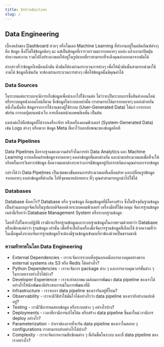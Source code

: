 ```yaml
---
title: Introduction
slug: /
---
```


## Data Engineering

เบื้องหลังของ Dashboard สวยๆ หรือโมเดล Machine Learning ที่ทำงานอยู่ในผลิตภัณฑ์ต่างๆ คือ ข้อมูล
ซึ่งก็ไม่ใช่ข้อมูลดิบๆ นะ แต่เป็นข้อมูลที่เรารวบรวมมาจากหลายๆ แหล่ง แล้วเอามาปัดฝุ่น ทำความสะอาด
รวมไปถึงประมวลผลให้อยู่ในรูปแบบที่เราสามารถที่จะดึงคุณค่าออกมาจากมันได้

คำกล่าวที่ว่าข้อมูลก็เหมือนน้ำมัน น้ำมันก็ต้องผ่านกระบวนการต่างๆ เพื่อให้น้ำมันนั้นสามารถนำมาใช้งานได้
ข้อมูลก็เช่นกัน จะต้องผ่านกระบวนการต่างๆ เพื่อให้ข้อมูลนั้นมีคุณค่าได้

### Data Sources

ในระบบแต่ละระบบจะมีการเก็บข้อมูลเพื่อนำเอาไปใช้งานต่อ ไม่ว่าจะเป็นระบบการซื้อสินค้าออนไลน์
หรือระบบดูหนังออนไลน์ก็ตาม ซึ่งข้อมูลในระบบเหล่านั้น เราสามารถได้มาจากหลายๆ แหล่งด้วยกัน
หนึ่งในนั้นคือ ข้อมูลจากการใช้งานของผู้ใช้ระบบ (User-Generated Data) ได้แก่ การกรอกฟอร์ม
การกดปุ่มบนหน้าเว็บ การเลื่อนหน้าแอพพลิเคชั่น เป็นต้น

แหล่งต่อไปคือข้อมูลที่ได้จากเครื่องจักร หรือเครื่องคอมพิวเตอร์ (System-Generated Data) เช่น Logs
ต่างๆ หรือพวก ข้อมูล Meta ที่เอาไว้บอกลักษณะของข้อมูลอีกที

### Data Pipelines

Data Pipelines คือรากฐานของความสำเร็จในการทำ Data Analytics และ Machine Learning
การเคลื่อนย้ายข้อมูลจากหลายๆ แหล่งข้อมูลที่แตกต่างกัน และนำมาประมวลผลเพื่อที่จะให้บริบทในการวิเคราะห์ข้อมูล
คือความแตกต่างระหว่างการมีข้อมูลอยู่กับการสกัดเอาคุณค่าออกจากข้อมูล

กล่าวได้ว่า Data Pipelines เป็นเซตของขั้นตอนการประมวลผลที่เคลื่อนย้าย และเปลี่ยนรูปข้อมูลจากหลายๆ
แหล่งข้อมูลที่ต่างกัน ไปที่จุดหมายปลายทาง ที่ๆ คุณค่าสามารถถูกนำไปใช้ได้

### Databases

Database คืออะไร? Database หรือ ฐานข้อมูล คือชุดข้อมูลที่มีโครงสร้าง
ซึ่งในปัจจุบันฐานข้อมูลเป็นส่วนมากถูกจัดเก็บในรูปแบบดิจิตอลด้วยระบบคอมพิวเตอร์
เครื่องมือที่ใช้ควบคุม จัดการฐานข้อมูลเหล่านี้เรียกว่า Database Management System หรือระบบฐานข้อมูล

โดยทั่วไปในทางปฏิบัติ เรามักจะเรียกฐานข้อมูลและระบบฐานข้อมูลในภาพรวมด้วยคำว่า Database หรือเพียงแค่คำว่า ฐานข้อมูล เท่านั้น เพื่อที่จะสื่อถึงเครื่องมือจัดการฐานข้อมูลที่เลือกใช้ ด้วยความที่ว่าในเมื่อพูดถึงระบบจัดการฐานข้อมูลก็จะต้องมีฐานข้อมูลเข้ามาเกี่ยวข้องด้วยเป็นธรรมชาติ

<!-- คือ ระบบคอมพิวเตอร์ที่เก็บรวบรวมชุดของข้อมูลแบบมีโครงสร้าง ที่มีความสัมพันธ์ซึ่งกันและกัน -->

### ความท้าทายในโลก Data Engineering

- External Dependencies - เราจะจัดการระบบที่อยู่นอกเหนือการควบคุมอย่างพวก external systems เช่น S3 หรือ Redis ได้อย่างไร?
- Python Dependencies - เราจะจัดการ package ต่าง ๆ และการควบคุมเวอร์ชั่นต่าง ๆ ในระบบเราอย่างไรได้บ้าง?
- Developer Experience - เราจะทำสภาพแวดล้อมการพัฒนา data pipeline ของเราได้อย่างไรให้นักพัฒนามีประสบการณ์ในการพัฒนาที่ดี
- Infrastructure - เราจะเอา data pipeline ของเรารันอยู่ที่ไหน?
- Observability - เราจะมีวิธีทำให้มั่นใจได้อย่างไรว่า data pipeline ของเรายังทำงานปกติอยู่?
- Testing - เรามีวิธีการทดสอบข้อมูล หรือระบบต่าง ๆ อย่างไรบ้าง?
- Deployments - เวลาที่เรามีการแก้ไขโค้ด หรือสร้าง data pipeline ขึ้นมาใหม่ เรามีการ deploy อย่างไร?
- Parameterization - ถ้าเราต้องการที่จะรัน data pipeline ของเราในหลาย ๆ configurations เราสามารถทำอย่างไรได้บ้าง?
- Complexity - เราจะจัดการความซับซ้อนต่าง ๆ ที่เกิดขึ้นในระบบ และที่ data pipeline ของเราอย่างไร?
